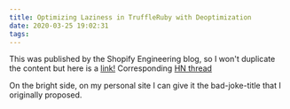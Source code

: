 ```yaml
---
title: Optimizing Laziness in TruffleRuby with Deoptimization
date: 2020-03-25 19:02:31
tags:
---
```


This was published by the Shopify Engineering blog, so I won't duplicate the content but here is a [link!](https://engineering.shopify.com/blogs/engineering/optimizing-ruby-lazy-initialization-in-truffleruby-with-deoptimization) Corresponding [HN thread](https://engineering.shopify.com/blogs/engineering/optimizing-ruby-lazy-initialization-in-truffleruby-with-deoptimization)

On the bright side, on my personal site I can give it the bad-joke-title that I originally proposed.